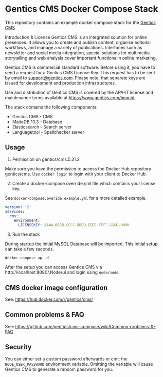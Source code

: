 # Gentics CMS Docker Compose Stack

This repository contains an example docker compose stack for the [Gentics CMS](https://www.gentics.com/genticscms/software_contentmanagement.en.html)

Introduction & License
Gentics CMS is an integrated solution for online presences. It allows you to create and publish content, organise editorial workflows, and manage a variety of publications. Interfaces such as newsletter and social media integration, special solutions for multimedia storytelling and web analysis cover important functions in online marketing.

Gentics CMS is commercial standard software. Before using it, you have to send a request for a Gentics CMS License Key. This request has to be sent by email to support@gentics.com.
Please note, that separate keys are issued for development and production infrastructures.

Use and distribution of Gentics CMS is covered by the APA-IT license and maintenance terms available at https://www.gentics.com/imprint.

The stack contains the following components:

* Gentics CMS   - CMS
* MariaDB 10.3  - Database
* Elasticsearch - Search server
* Languagetool  - Spellchecker server

## Usage

1. Permission on gentics/cms:5.31.2

Make sure you have the permission to access the Docker Hub repository [gentics/cms](https://hub.docker.com/r/gentics/cms/).
Use `docker login` to login with your client to Docker Hub.

2. Create a docker-compose.override.yml file which contains your license key.

See `docker-compose.overide.example.yml` for a more detailed example.

```yml
version: '2'
services:
  cms:
    environment:
      LICENSEKEY: AAAA-BBBB-CCCC-DDDD-EEEE-FFFF-GGGG-HHHH
```

3. Run the stack

During startup the initial MySQL Database will be imported. This initial setup can take a few seconds.

```
docker-compose up -d
```

After the setup you can access Gentics CMS via http://localhost:8080/.Node/ui and login using `node/node`.

## CMS docker image configuration

See: https://hub.docker.com/r/gentics/cms/

## Common problems & FAQ

See: https://github.com/gentics/cms-compose/wiki/Common-problems-&-FAQ

## Security

You can either set a custom password afterwards or omit the `NODE_USER_PASSWORD` environment variable. Omitting the variable will cause Gentics CMS to generate a random password for you.
